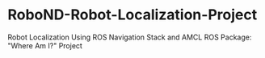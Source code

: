 # RoboND-Robot-Localization-Project
Robot Localization Using ROS Navigation Stack and AMCL ROS Package: "Where Am I?" Project
